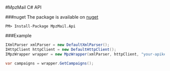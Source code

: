 #MpzMail C# API

###nuget
The package is available on [nuget](https://www.nuget.org/packages/MpzMail.Api/)
```
PM> Install-Package MpzMail.Api
```

###Example
```cs
IXmlParser xmlParser = new DefaultXmlParser();
IHttpClient httpClient = new DefaultHttpClient();
IMpzWrapper wrapper = new MpzWrapper(xmlParser, httpClient, "your-apikey", "https://mpzmail.com/api/v3.0/");

var campaigns = wrapper.GetCampaigns();
```
